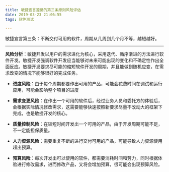 ```yaml
---
title: 敏捷宣言遵循的第三条原则风险评估
date: 2019-03-23 21:06:55
tags: 软件测试

---
```




敏捷宣言第三条：不断交付可用的软件，周期从几周到几个月不等，越短越好。

<!--more--> 

---
**风险分析**：敏捷开发以用户的需求进化为核心，采用迭代、循序渐进的方法进行软件开发。敏捷开发强调软件开发应当能够对未来可能出现的变化和不确定性作出全面反应。敏捷开发要求尽可能的缩短软件开发的周期，并且能做到随机应变，在需求改变的情况下能够很好的完成任务。



+ **进度风险**：由于每个周期都要作出可用的产品，可能会花费时间在调试和运行应用，可能会影响整个项目的进度

+ **需求变更风险**：在作出一个可用的软件后，经过业务人员和委托方的体验后，会根据实际情况修改需求，这需要能够快速按照新要求尽量不改动大的框架下完成，也是敏捷开发的核心。

+ **质量控制风险**：在较短时间开发出一个可用的产品，由于开发周期可能不足，不一定能担保质量。

+ **人力资源风险**：需要重复不断的进行交付可用的产品，可能导致人力资源使用超出预算。

+ **预算风险**：每次开发出可以使用的软件，都需要消耗时间和劳力，同时根据体验进行修改需求，进而修改产品，又将会增加预算，很可能会出现预算风险。

  

